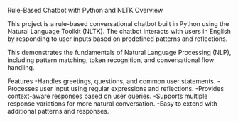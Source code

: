 Rule-Based Chatbot with Python and NLTK
Overview

This project is a rule-based conversational chatbot built in Python using the Natural Language Toolkit (NLTK). The chatbot interacts with users in English by responding to user inputs based on predefined patterns and reflections.

This demonstrates the fundamentals of Natural Language Processing (NLP), including pattern matching, token recognition, and conversational flow handling.


Features
-Handles greetings, questions, and common user statements.
-Processes user input using regular expressions and reflections.
-Provides context-aware responses based on user queries.
-Supports multiple response variations for more natural conversation.
-Easy to extend with additional patterns and responses.
